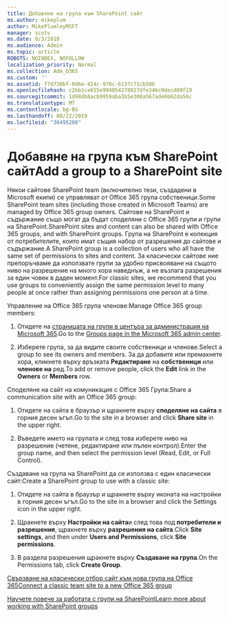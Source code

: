 ```yaml
---
title: Добавяне на група към SharePoint сайт
ms.author: mikeplum
author: MikePlumleyMSFT
manager: scotv
ms.date: 8/3/2018
ms.audience: Admin
ms.topic: article
ROBOTS: NOINDEX, NOFOLLOW
localization_priority: Normal
ms.collection: Adm_O365
ms.custom: ''
ms.assetid: f7d730bf-0d6e-424c-970c-6137c71cb50b
ms.openlocfilehash: c2bb1ce655e994054278927dfe346c0decd09f19
ms.sourcegitcommit: 1d98db8acb9959aba3b5e308a567ade6b62da56c
ms.translationtype: MT
ms.contentlocale: bg-BG
ms.lasthandoff: 08/22/2019
ms.locfileid: "36495200"
---
```

# <a name="add-a-group-to-a-sharepoint-site"></a><span data-ttu-id="47190-102">Добавяне на група към SharePoint сайт</span><span class="sxs-lookup"><span data-stu-id="47190-102">Add a group to a SharePoint site</span></span>

<span data-ttu-id="47190-103">Някои сайтове SharePoint team (включително тези, създадени в Microsoft екипи) се управляват от Office 365 група собственици.</span><span class="sxs-lookup"><span data-stu-id="47190-103">Some SharePoint team sites (including those created in Microsoft Teams) are managed by Office 365 group owners.</span></span> <span data-ttu-id="47190-104">Сайтове на SharePoint и съдържание също могат да бъдат споделяни с Office 365 групи и групи на SharePoint.</span><span class="sxs-lookup"><span data-stu-id="47190-104">SharePoint sites and content can also be shared with Office 365 groups, and with SharePoint groups.</span></span> <span data-ttu-id="47190-105">Група на SharePoint е колекция от потребителите, които имат същия набор от разрешения до сайтове и съдържание.</span><span class="sxs-lookup"><span data-stu-id="47190-105">A SharePoint group is a collection of users who all have the same set of permissions to sites and content.</span></span> <span data-ttu-id="47190-106">За класически сайтове ние препоръчваме да използвате групи за удобно присвояване на същото ниво на разрешение на много хора наведнъж, а не възлага разрешения за един човек в даден момент.</span><span class="sxs-lookup"><span data-stu-id="47190-106">For classic sites, we recommend that you use groups to conveniently assign the same permission level to many people at once rather than assigning permissions one person at a time.</span></span>
  
<span data-ttu-id="47190-107">Управление на Office 365 група членове:</span><span class="sxs-lookup"><span data-stu-id="47190-107">Manage Office 365 group members:</span></span>
  
1. <span data-ttu-id="47190-108">Отидете на [страницата на групи в центъра за администрация на Microsoft 365](https://portal.office.com/adminportal/home#/groups).</span><span class="sxs-lookup"><span data-stu-id="47190-108">Go to the [Groups page in the Microsoft 365 admin center](https://portal.office.com/adminportal/home#/groups).</span></span>
    
2. <span data-ttu-id="47190-109">Изберете група, за да видите своите собственици и членове.</span><span class="sxs-lookup"><span data-stu-id="47190-109">Select a group to see its owners and members.</span></span> <span data-ttu-id="47190-110">За да добавите или премахнете хора, кликнете върху връзката **Редактиране** на **собственици** или **членове на** ред.</span><span class="sxs-lookup"><span data-stu-id="47190-110">To add or remove people, click the **Edit** link in the **Owners** or **Members** row.</span></span> 
    
<span data-ttu-id="47190-111">Споделяне на сайт на комуникация с Office 365 Група:</span><span class="sxs-lookup"><span data-stu-id="47190-111">Share a communication site with an Office 365 group:</span></span>
  
1. <span data-ttu-id="47190-112">Отидете на сайта в браузър и щракнете върху **споделяне на сайта** в горния десен ъгъл.</span><span class="sxs-lookup"><span data-stu-id="47190-112">Go to the site in a browser and click **Share site** in the upper right.</span></span> 
    
2. <span data-ttu-id="47190-113">Въведете името на групата и след това изберете ниво на разрешение (четене, редактиране или пълен контрол).</span><span class="sxs-lookup"><span data-stu-id="47190-113">Enter the group name, and then select the permission level (Read, Edit, or Full Control).</span></span>
    
<span data-ttu-id="47190-114">Създаване на група на SharePoint да се използва с един класически сайт:</span><span class="sxs-lookup"><span data-stu-id="47190-114">Create a SharePoint group to use with a classic site:</span></span>
  
1. <span data-ttu-id="47190-115">Отидете на сайта в браузър и щракнете върху иконата на настройки в горния десен ъгъл.</span><span class="sxs-lookup"><span data-stu-id="47190-115">Go to the site in a browser and click the Settings icon in the upper right.</span></span>
    
2. <span data-ttu-id="47190-116">Щракнете върху **Настройки на сайта**и след това под **потребители и разрешения**, щракнете върху **разрешения на сайта**.</span><span class="sxs-lookup"><span data-stu-id="47190-116">Click **Site settings**, and then under **Users and Permissions**, click **Site permissions**.</span></span>
    
3. <span data-ttu-id="47190-117">В раздела разрешения щракнете върху **Създаване на група**.</span><span class="sxs-lookup"><span data-stu-id="47190-117">On the Permissions tab, click **Create Group**.</span></span>
    
[<span data-ttu-id="47190-118">Свързване на класически отбор сайт към нова група на Office 365</span><span class="sxs-lookup"><span data-stu-id="47190-118">Connect a classic team site to a new Office 365 group</span></span>](https://go.microsoft.com/fwlink/?linkid=2008654)
  
[<span data-ttu-id="47190-119">Научете повече за работата с групи на SharePoint</span><span class="sxs-lookup"><span data-stu-id="47190-119">Learn more about working with SharePoint groups</span></span>](https://go.microsoft.com/fwlink/?linkid=874658)
  

